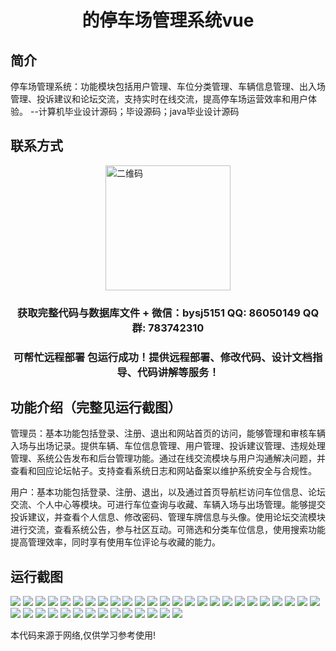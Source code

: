 <p><h1 align="center">的停车场管理系统vue</h1></p>

## 简介
停车场管理系统：功能模块包括用户管理、车位分类管理、车辆信息管理、出入场管理、投诉建议和论坛交流，支持实时在线交流，提高停车场运营效率和用户体验。    --计算机毕业设计源码；毕设源码；java毕业设计源码


## 联系方式
<img src="https://bs-1329754181.cos.ap-shanghai.myqcloud.com/wx.jpg" alt="二维码" style="display: block; margin: 0 auto;" width="200px">
<p><h3 align="center">获取完整代码与数据库文件 + 微信：bysj5151 QQ: 86050149 QQ群: 783742310</h3></p>
<p><h3 align="center">可帮忙远程部署 包运行成功！提供远程部署、修改代码、设计文档指导、代码讲解等服务！</h3></p>

## 功能介绍（完整见运行截图）
管理员：基本功能包括登录、注册、退出和网站首页的访问，能够管理和审核车辆入场与出场记录。提供车辆、车位信息管理、用户管理、投诉建议管理、违规处理管理、系统公告发布和后台管理功能。通过在线交流模块与用户沟通解决问题，并查看和回应论坛帖子。支持查看系统日志和网站备案以维护系统安全与合规性。

用户：基本功能包括登录、注册、退出，以及通过首页导航栏访问车位信息、论坛交流、个人中心等模块。可进行车位查询与收藏、车辆入场与出场管理。能够提交投诉建议，并查看个人信息、修改密码、管理车牌信息与头像。使用论坛交流模块进行交流，查看系统公告，参与社区互动。可筛选和分类车位信息，使用搜索功能提高管理效率，同时享有使用车位评论与收藏的能力。


## 运行截图
![](https://bs-1329754181.cos.ap-shanghai.myqcloud.com/ssm/ParkingLotManagementSystem/img/001.jpg)
![](https://bs-1329754181.cos.ap-shanghai.myqcloud.com/ssm/ParkingLotManagementSystem/img/002.jpg)
![](https://bs-1329754181.cos.ap-shanghai.myqcloud.com/ssm/ParkingLotManagementSystem/img/003.jpg)
![](https://bs-1329754181.cos.ap-shanghai.myqcloud.com/ssm/ParkingLotManagementSystem/img/004.jpg)
![](https://bs-1329754181.cos.ap-shanghai.myqcloud.com/ssm/ParkingLotManagementSystem/img/005.jpg)
![](https://bs-1329754181.cos.ap-shanghai.myqcloud.com/ssm/ParkingLotManagementSystem/img/006.jpg)
![](https://bs-1329754181.cos.ap-shanghai.myqcloud.com/ssm/ParkingLotManagementSystem/img/007.jpg)
![](https://bs-1329754181.cos.ap-shanghai.myqcloud.com/ssm/ParkingLotManagementSystem/img/008.jpg)
![](https://bs-1329754181.cos.ap-shanghai.myqcloud.com/ssm/ParkingLotManagementSystem/img/009.jpg)
![](https://bs-1329754181.cos.ap-shanghai.myqcloud.com/ssm/ParkingLotManagementSystem/img/010.jpg)
![](https://bs-1329754181.cos.ap-shanghai.myqcloud.com/ssm/ParkingLotManagementSystem/img/011.jpg)
![](https://bs-1329754181.cos.ap-shanghai.myqcloud.com/ssm/ParkingLotManagementSystem/img/012.jpg)
![](https://bs-1329754181.cos.ap-shanghai.myqcloud.com/ssm/ParkingLotManagementSystem/img/013.jpg)
![](https://bs-1329754181.cos.ap-shanghai.myqcloud.com/ssm/ParkingLotManagementSystem/img/014.jpg)
![](https://bs-1329754181.cos.ap-shanghai.myqcloud.com/ssm/ParkingLotManagementSystem/img/015.jpg)
![](https://bs-1329754181.cos.ap-shanghai.myqcloud.com/ssm/ParkingLotManagementSystem/img/016.jpg)
![](https://bs-1329754181.cos.ap-shanghai.myqcloud.com/ssm/ParkingLotManagementSystem/img/017.jpg)
![](https://bs-1329754181.cos.ap-shanghai.myqcloud.com/ssm/ParkingLotManagementSystem/img/018.jpg)
![](https://bs-1329754181.cos.ap-shanghai.myqcloud.com/ssm/ParkingLotManagementSystem/img/019.jpg)
![](https://bs-1329754181.cos.ap-shanghai.myqcloud.com/ssm/ParkingLotManagementSystem/img/020.jpg)
![](https://bs-1329754181.cos.ap-shanghai.myqcloud.com/ssm/ParkingLotManagementSystem/img/021.jpg)
![](https://bs-1329754181.cos.ap-shanghai.myqcloud.com/ssm/ParkingLotManagementSystem/img/022.jpg)
![](https://bs-1329754181.cos.ap-shanghai.myqcloud.com/ssm/ParkingLotManagementSystem/img/023.jpg)
![](https://bs-1329754181.cos.ap-shanghai.myqcloud.com/ssm/ParkingLotManagementSystem/img/024.jpg)
![](https://bs-1329754181.cos.ap-shanghai.myqcloud.com/ssm/ParkingLotManagementSystem/img/025.jpg)
![](https://bs-1329754181.cos.ap-shanghai.myqcloud.com/ssm/ParkingLotManagementSystem/img/026.jpg)
![](https://bs-1329754181.cos.ap-shanghai.myqcloud.com/ssm/ParkingLotManagementSystem/img/027.jpg)
![](https://bs-1329754181.cos.ap-shanghai.myqcloud.com/ssm/ParkingLotManagementSystem/img/028.jpg)
![](https://bs-1329754181.cos.ap-shanghai.myqcloud.com/ssm/ParkingLotManagementSystem/img/029.jpg)
![](https://bs-1329754181.cos.ap-shanghai.myqcloud.com/ssm/ParkingLotManagementSystem/img/030.jpg)
![](https://bs-1329754181.cos.ap-shanghai.myqcloud.com/ssm/ParkingLotManagementSystem/img/031.jpg)
![](https://bs-1329754181.cos.ap-shanghai.myqcloud.com/ssm/ParkingLotManagementSystem/img/032.jpg)
![](https://bs-1329754181.cos.ap-shanghai.myqcloud.com/ssm/ParkingLotManagementSystem/img/033.jpg)
![](https://bs-1329754181.cos.ap-shanghai.myqcloud.com/ssm/ParkingLotManagementSystem/img/034.jpg)
![](https://bs-1329754181.cos.ap-shanghai.myqcloud.com/ssm/ParkingLotManagementSystem/img/035.jpg)
![](https://bs-1329754181.cos.ap-shanghai.myqcloud.com/ssm/ParkingLotManagementSystem/img/036.jpg)
![](https://bs-1329754181.cos.ap-shanghai.myqcloud.com/ssm/ParkingLotManagementSystem/img/037.jpg)
![](https://bs-1329754181.cos.ap-shanghai.myqcloud.com/ssm/ParkingLotManagementSystem/img/038.jpg)
![](https://bs-1329754181.cos.ap-shanghai.myqcloud.com/ssm/ParkingLotManagementSystem/img/039.jpg)

<p>本代码来源于网络,仅供学习参考使用!</p>
